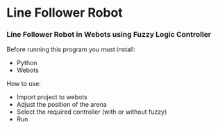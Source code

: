 # Line Follower Robot
### Line Follower Robot in Webots using Fuzzy Logic Controller

Before running this program you must install:
- Python
- Webots

How to use:
- Import project to webots
- Adjust the position of the arena
- Select the required controller (with or without fuzzy)
- Run 
